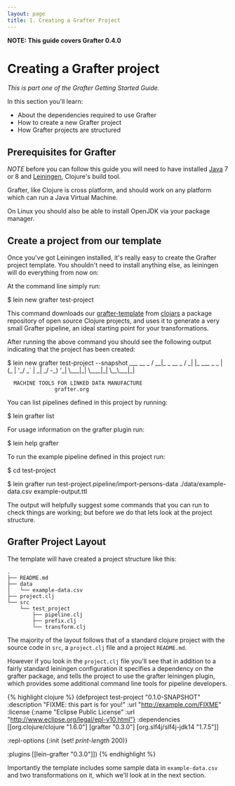 ```yaml
---
layout: page
title: 1. Creating a Grafter Project
---
```


**NOTE: This guide covers Grafter 0.4.0**

# Creating a Grafter project

*This is part one of the Grafter Getting Started Guide.*

In this section you'll learn:

- About the dependencies required to use Grafter
- How to create a new Grafter project
- How Grafter projects are structured

## Prerequisites for Grafter

_NOTE_ before you can follow this guide you will need to have
installed
[Java](http://www.oracle.com/technetwork/java/javase/downloads/index.html)
7 or 8 and [Leiningen](http://leiningen.org/), Clojure's build tool.

Grafter, like Clojure is cross platform, and should work on any
platform which can run a Java Virtual Machine.

On Linux you should also be able to install OpenJDK via your package
manager.

## Create a project from our template

Once you've got Leiningen installed, it's really easy to create the
Grafter project template.  You shouldn't need to install anything
else, as leiningen will do everything from now on:

At the command line simply run:

<div class="terminal-wrapper">
  <div class="terminal-inner">$ lein new grafter test-project</div>
</div>

This command downloads our
[grafter-template](https://github.com/Swirrl/grafter-template) from
[clojars](http://clojars.org/) a package repository of open source
Clojure projects, and uses it to generate a very small Grafter
pipeline, an ideal starting point for your transformations.

After running the above command you should see the following output
indicating that the project has been created:

<div class="terminal-wrapper">
  <div class="terminal-inner">$ lein new grafter test-project --snapshot
            ___           __ _
           / __|_ _ __ _ / _| |_ ___ _ _
          | (_ | '_/ _` |  _|  _/ -_) '_|
           \___|_| \__,_|_|  \__\___|_|

      MACHINE TOOLS FOR LINKED DATA MANUFACTURE
                   grafter.org

You can list pipelines defined in this project by running:

  $ lein grafter list

For usage information on the grafter plugin run:

  $ lein help grafter

To run the example pipeline defined in this project run:

  $ cd test-project

  $ lein grafter run test-project.pipeline/import-persons-data ./data/example-data.csv example-output.ttl
</div>
</div>

The output will helpfully suggest some commands that you can run to
check things are working; but before we do that lets look at the
project structure.

## Grafter Project Layout

The template will have created a project structure like this:

    .
    ├── README.md
    ├── data
    │   └── example-data.csv
    ├── project.clj
    └── src
        └── test_project
            ├── pipeline.clj
            ├── prefix.clj
            └── transform.clj


The majority of the layout follows that of a standard clojure project
with the source code in `src`, a `project.clj` file and a project
`README.md`.

However if you look in the `project.clj` file you'll see that in
addition to a fairly standard leiningen configuration it specifies a
dependency on the grafter package, and tells the project to use the
grafter leiningen plugin, which provides some additional command line
tools for pipeline developers.

{% highlight clojure %}
(defproject test-project "0.1.0-SNAPSHOT"
  :description "FIXME: this part is for you!"
  :url "http://example.com/FIXME"
  :license {:name "Eclipse Public License"
            :url "http://www.eclipse.org/legal/epl-v10.html"}
  :dependencies [[org.clojure/clojure "1.6.0"]
                 [grafter "0.3.0"]
                 [org.slf4j/slf4j-jdk14 "1.7.5"]]

  :repl-options {:init (set! *print-length* 200)}

  :plugins [[lein-grafter "0.3.0"]])
  {% endhighlight %}

Importantly the template includes some sample data in
`example-data.csv` and two transformations on it, which we'll look at
in the next section.

